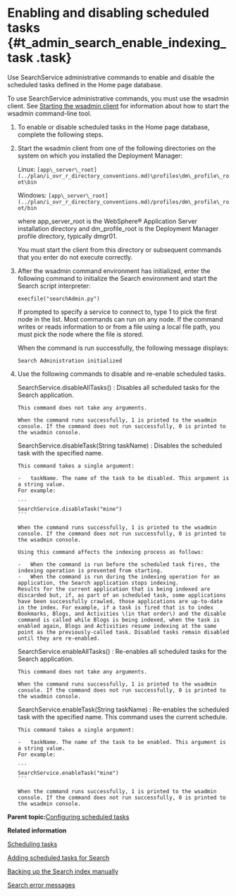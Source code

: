 # Enabling and disabling scheduled tasks {#t_admin_search_enable_indexing_task .task}

Use SearchService administrative commands to enable and disable the scheduled tasks defined in the Home page database.

To use SearchService administrative commands, you must use the wsadmin client. See [Starting the wsadmin client](t_admin_wsadmin_starting.md) for information about how to start the wsadmin command-line tool.

1.  To enable or disable scheduled tasks in the Home page database, complete the following steps.
2.  Start the wsadmin client from one of the following directories on the system on which you installed the Deployment Manager:

    Linux: `[app\_server\_root](../plan/i_ovr_r_directory_conventions.md)\profiles\dm\_profile\_root\bin`

    Windows: `[app\_server\_root](../plan/i_ovr_r_directory_conventions.md)/profiles/dm\_profile\_root/bin`

    where app\_server\_root is the WebSphere® Application Server installation directory and dm\_profile\_root is the Deployment Manager profile directory, typically dmgr01.

    You must start the client from this directory or subsequent commands that you enter do not execute correctly.

3.  After the wsadmin command environment has initialized, enter the following command to initialize the Search environment and start the Search script interpreter:

    ```
    execfile("searchAdmin.py")
    ```

    If prompted to specify a service to connect to, type 1 to pick the first node in the list. Most commands can run on any node. If the command writes or reads information to or from a file using a local file path, you must pick the node where the file is stored.

    When the command is run successfully, the following message displays:

    ```
    Search Administration initialized
    ```

4.  Use the following commands to disable and re-enable scheduled tasks.

    SearchService.disableAllTasks\(\)
    :   Disables all scheduled tasks for the Search application.

        This command does not take any arguments.

        When the command runs successfully, 1 is printed to the wsadmin console. If the command does not run successfully, 0 is printed to the wsadmin console.

    SearchService.disableTask\(String taskName\)
    :   Disables the scheduled task with the specified name.

        This command takes a single argument:

        -   taskName. The name of the task to be disabled. This argument is a string value.
        For example:

        ```
        SearchService.disableTask("mine")
        ```

        When the command runs successfully, 1 is printed to the wsadmin console. If the command does not run successfully, 0 is printed to the wsadmin console.

        Using this command affects the indexing process as follows:

        -   When the command is run before the scheduled task fires, the indexing operation is prevented from starting.
        -   When the command is run during the indexing operation for an application, the Search application stops indexing.
        Results for the current application that is being indexed are discarded but, if, as part of an scheduled task, some applications have been successfully crawled, those applications are up-to-date in the index. For example, if a task is fired that is to index Bookmarks, Blogs, and Activities \(in that order\) and the disable command is called while Blogs is being indexed, when the task is enabled again, Blogs and Activities resume indexing at the same point as the previously-called task. Disabled tasks remain disabled until they are re-enabled.

    SearchService.enableAllTasks\(\)
    :   Re-enables all scheduled tasks for the Search application.

        This command does not take any arguments.

        When the command runs successfully, 1 is printed to the wsadmin console. If the command does not run successfully, 0 is printed to the wsadmin console.

    SearchService.enableTask\(String taskName\)
    :   Re-enables the scheduled task with the specified name. This command uses the current schedule.

        This command takes a single argument:

        -   taskName. The name of the task to be enabled. This argument is a string value.
        For example:

        ```
        SearchService.enableTask("mine")
        ```

        When the command runs successfully, 1 is printed to the wsadmin console. If the command does not run successfully, 0 is printed to the wsadmin console.


**Parent topic:**[Configuring scheduled tasks](../admin/c_admin_search_configure_scheduled_tasks.md)

**Related information**  


[Scheduling tasks](../admin/c_admin_common_was_scheduler.md)

[Adding scheduled tasks for Search](../admin/t_admin_search_configure_index_tasks.md)

[Backing up the Search index manually](../admin/t_admin_homepage_backup_index.md)

[Search error messages](../troubleshoot/r_error_codes_search.md)

